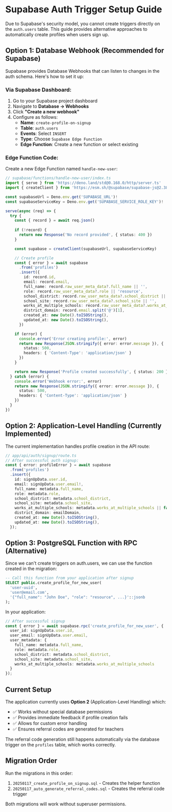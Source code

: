 # Supabase Auth Trigger Setup Guide

Due to Supabase's security model, you cannot create triggers directly on the `auth.users` table. This guide provides alternative approaches to automatically create profiles when users sign up.

## Option 1: Database Webhook (Recommended for Supabase)

Supabase provides Database Webhooks that can listen to changes in the auth schema. Here's how to set it up:

### Via Supabase Dashboard:

1. Go to your Supabase project dashboard
2. Navigate to **Database → Webhooks**
3. Click **"Create a new webhook"**
4. Configure as follows:
   - **Name**: `create-profile-on-signup`
   - **Table**: `auth.users`
   - **Events**: Select `INSERT`
   - **Type**: Choose `Supabase Edge Function`
   - **Edge Function**: Create a new function or select existing

### Edge Function Code:

Create a new Edge Function named `handle-new-user`:

```typescript
// supabase/functions/handle-new-user/index.ts
import { serve } from 'https://deno.land/std@0.168.0/http/server.ts'
import { createClient } from 'https://esm.sh/@supabase/supabase-js@2.38.0'

const supabaseUrl = Deno.env.get('SUPABASE_URL')!
const supabaseServiceKey = Deno.env.get('SUPABASE_SERVICE_ROLE_KEY')!

serve(async (req) => {
  try {
    const { record } = await req.json()
    
    if (!record) {
      return new Response('No record provided', { status: 400 })
    }

    const supabase = createClient(supabaseUrl, supabaseServiceKey)

    // Create profile
    const { error } = await supabase
      .from('profiles')
      .insert({
        id: record.id,
        email: record.email,
        full_name: record.raw_user_meta_data?.full_name || '',
        role: record.raw_user_meta_data?.role || 'resource',
        school_district: record.raw_user_meta_data?.school_district || '',
        school_site: record.raw_user_meta_data?.school_site || '',
        works_at_multiple_schools: record.raw_user_meta_data?.works_at_multiple_schools || false,
        district_domain: record.email.split('@')[1],
        created_at: new Date().toISOString(),
        updated_at: new Date().toISOString(),
      })

    if (error) {
      console.error('Error creating profile:', error)
      return new Response(JSON.stringify({ error: error.message }), { 
        status: 500,
        headers: { 'Content-Type': 'application/json' }
      })
    }

    return new Response('Profile created successfully', { status: 200 })
  } catch (error) {
    console.error('Webhook error:', error)
    return new Response(JSON.stringify({ error: error.message }), { 
      status: 500,
      headers: { 'Content-Type': 'application/json' }
    })
  }
})
```

## Option 2: Application-Level Handling (Currently Implemented)

The current implementation handles profile creation in the API route:

```typescript
// app/api/auth/signup/route.ts
// After successful auth signup:
const { error: profileError } = await supabase
  .from('profiles')
  .insert({
    id: signUpData.user.id,
    email: signUpData.user.email!,
    full_name: metadata.full_name,
    role: metadata.role,
    school_district: metadata.school_district,
    school_site: metadata.school_site,
    works_at_multiple_schools: metadata.works_at_multiple_schools || false,
    district_domain: emailDomain,
    created_at: new Date().toISOString(),
    updated_at: new Date().toISOString(),
  });
```

## Option 3: PostgreSQL Function with RPC (Alternative)

Since we can't create triggers on auth.users, we can use the function created in the migration:

```sql
-- Call this function from your application after signup
SELECT public.create_profile_for_new_user(
  'user-uuid',
  'user@email.com',
  '{"full_name": "John Doe", "role": "resource", ...}'::jsonb
);
```

In your application:

```typescript
// After successful signup
const { error } = await supabase.rpc('create_profile_for_new_user', {
  user_id: signUpData.user.id,
  user_email: signUpData.user.email,
  user_metadata: {
    full_name: metadata.full_name,
    role: metadata.role,
    school_district: metadata.school_district,
    school_site: metadata.school_site,
    works_at_multiple_schools: metadata.works_at_multiple_schools
  }
});
```

## Current Setup

The application currently uses **Option 2** (Application-Level Handling) which:
- ✅ Works without special database permissions
- ✅ Provides immediate feedback if profile creation fails
- ✅ Allows for custom error handling
- ✅ Ensures referral codes are generated for teachers

The referral code generation still happens automatically via the database trigger on the `profiles` table, which works correctly.

## Migration Order

Run the migrations in this order:
1. `20250117_create_profile_on_signup.sql` - Creates the helper function
2. `20250117_auto_generate_referral_codes.sql` - Creates the referral code trigger

Both migrations will work without superuser permissions.